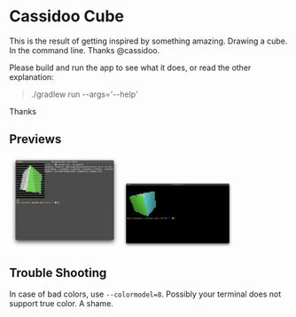 Cassidoo Cube
=============
    
This is the result of getting inspired by something amazing. Drawing a cube. In the command line.
Thanks @cassidoo. 


Please build and run the app to see what it does, or read the other explanation:

> ./gradlew run --args='--help'

Thanks

Previews
----------

<img src="./docs/kitty-terminal.png" width="200"/>
<img src="./docs/mac-terminal.png" width="200"/>

Trouble Shooting
----------------

In case of bad colors, use `--colormodel=8`. Possibly your terminal does not support true color. A shame.
